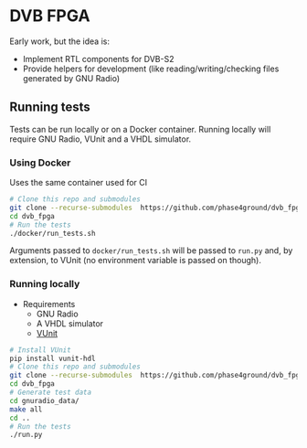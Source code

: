 # DVB FPGA

Early work, but the idea is:

* Implement RTL components for DVB-S2
* Provide helpers for development (like reading/writing/checking files generated
  by GNU Radio)

## Running tests

Tests can be run locally or on a Docker container. Running locally will require
GNU Radio, VUnit and a VHDL simulator.

### Using Docker

Uses the same container used for CI

```sh
# Clone this repo and submodules
git clone --recurse-submodules  https://github.com/phase4ground/dvb_fpga
cd dvb_fpga
# Run the tests
./docker/run_tests.sh
```

Arguments passed to `docker/run_tests.sh` will be passed to `run.py` and, by
extension, to VUnit (no environment variable is passed on though).

### Running locally

* Requirements
  * GNU Radio
  * A VHDL simulator
  * [VUnit][vunit]

```sh
# Install VUnit
pip install vunit-hdl
# Clone this repo and submodules
git clone --recurse-submodules  https://github.com/phase4ground/dvb_fpga
cd dvb_fpga
# Generate test data
cd gnuradio_data/
make all
cd ..
# Run the tests
./run.py
```

[vunit]: https://vunit.github.io/
